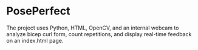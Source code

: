 # PosePerfect
The project uses Python, HTML, OpenCV, and an internal webcam to analyze bicep curl form, count repetitions, and display real-time feedback on an index.html page.
